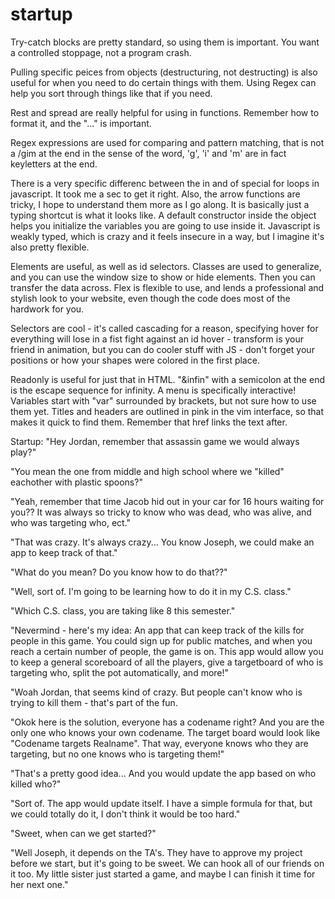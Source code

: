 # startup

Try-catch blocks are pretty standard, so using them is important. You want a controlled stoppage, not a program crash.

Pulling specific peices from objects (destructuring, not destructing) is also useful for when you need to do certain things with them. Using Regex can help you sort through things like that if you need.

Rest and spread are really helpful for using in functions. Remember how to format it, and the "..." is important.

Regex expressions are used for comparing and pattern matching, that is not a /gim at the end in the sense of the word, 'g', 'i' and 'm' are in fact keyletters at the end. 

There is a very specific differenc between the in and of special for loops in javascript. It took me a sec to get it right. Also, the arrow functions are tricky, I hope to understand them more as I go along. It is basically just a typing shortcut is what it looks like. A default constructor inside the object helps you initialize the variables you are going to use inside it. Javascript is weakly typed, which is crazy and it feels insecure in a way, but I imagine it's also pretty flexible.

Elements are useful, as well as id selectors. Classes are used to generalize, and you can use the window size to show or hide elements. Then you can transfer the data across. Flex is flexible to use, and lends a professional and stylish look to your website, even though the code does most of the hardwork for you.

Selectors are cool - it's called cascading for a reason, specifying hover for everything will lose in a fist fight against an id hover - transform is your friend in animation, but you can do cooler stuff with JS - don't forget your positions or how your shapes were colored in the first place.


Readonly is useful for just that in HTML. "&infin" with a semicolon at the end is the escape sequence for infinity. A menu is specifically interactive! Variables start with "var" surrounded by brackets, but not sure how to use them yet. Titles and headers are outlined in pink in the vim interface, so that makes it quick to find them. Remember that href links the text after.


Startup:
"Hey Jordan, remember that assassin game we would always play?"

"You mean the one from middle and high school where we "killed" eachother with plastic spoons?"

"Yeah, remember that time Jacob hid out in your car for 16 hours waiting for you?? It was always 
so tricky to know who was dead, who was alive, and who was targeting who, ect."

"That was crazy. It's always crazy... You know Joseph, we could make an app to keep track of that."

"What do you mean? Do you know how to do that??"

"Well, sort of. I'm going to be learning how to do it in my C.S. class."

"Which C.S. class, you are taking like 8 this semester."

"Nevermind - here's my idea:
An app that can keep track of the kills for people in this game. You could sign up for public matches,
and when you reach a certain number of people, the game is on. This app would allow you to keep a general
scoreboard of all the players, give a targetboard of who is targeting who, split the pot automatically,
and more!"

"Woah Jordan, that seems kind of crazy. But people can't know who is trying to kill them - that's part of
the fun.

"Okok here is the solution, everyone has a codename right? And you are the only one who knows your own
codename. The target board would look like "Codename targets Realname". That way, everyone knows who 
they are targeting, but no one knows who is targeting them!"

"That's a pretty good idea... And you would update the app based on who killed who?"

"Sort of. The app would update itself. I have a simple formula for that, but we could totally do it,
I don't think it would be too hard."

"Sweet, when can we get started?"

"Well Joseph, it depends on the TA's. They have to approve my project before we start, but it's going 
to be sweet. We can hook all of our friends on it too. My little sister just started a game, and maybe
I can finish it time for her next one."
